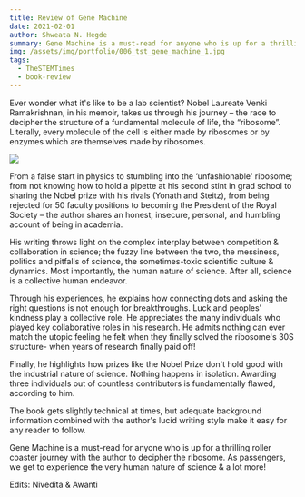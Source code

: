 ```yaml
---
title: Review of Gene Machine
date: 2021-02-01
author: Shweata N. Hegde
summary: Gene Machine is a must-read for anyone who is up for a thrilling roller coaster journey with the author to decipher the ribosome.
img: /assets/img/portfolio/006_tst_gene_machine_1.jpg
tags:
  - TheSTEMTimes
  - book-review
---
```

Ever wonder what it's like to be a lab scientist? Nobel Laureate Venki Ramakrishnan, in his memoir, takes us through his journey – the race to decipher the structure of a fundamental molecule of life, the “ribosome”. Literally, every molecule of the cell is either made by ribosomes or by enzymes which are themselves made by ribosomes.

<img src = '/static/img/portfolio/006_tst_gene_machine_2.jpg'>

From a false start in physics to stumbling into the ‘unfashionable' ribosome; from not knowing how to hold a pipette at his second stint in grad school to sharing the Nobel prize with his rivals (Yonath and Steitz), from being rejected for 50 faculty positions to becoming the President of the Royal Society – the author shares an honest, insecure, personal, and humbling account of being in academia.

His writing throws light on the complex interplay between competition & collaboration in science; the fuzzy line between the two, the messiness, politics and pitfalls of science, the sometimes-toxic scientific culture & dynamics. Most importantly, the human nature of science. After all, science is a collective human endeavor.

Through his experiences, he explains how connecting dots and asking the right questions is not enough for breakthroughs. Luck and peoples' kindness play a collective role. He appreciates the many individuals who played key collaborative roles in his research. He admits nothing can ever match the utopic feeling he felt when they finally solved the ribosome's 30S structure- when years of research finally paid off!

Finally, he highlights how prizes like the Nobel Prize don't hold good with the industrial nature of science. Nothing happens in isolation. Awarding three individuals out of countless contributors is fundamentally flawed, according to him.

The book gets slightly technical at times, but adequate background information combined with the author's lucid writing style make it easy for any reader to follow.

Gene Machine is a must-read for anyone who is up for a thrilling roller coaster journey with the author to decipher the ribosome. As passengers, we get to experience the very human nature of science & a lot more!

Edits: Nivedita & Awanti